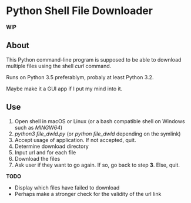 # Python Shell File Downloader

**WIP**

## About

This Python command-line program is supposed to be able to download multiple files using the shell *curl* command.

Runs on Python 3.5 preferablym, probaly at least Python 3.2.

Maybe make it a GUI app if I put my mind into it.

## Use
1. Open shell in macOS or Linux (or a bash compatible shell on Windows such as *MINGW64*)
2. *python3 file_dwld.py* (or *python file_dwld* depending on the symlink)
3. Accept usage of application. If not accepted, quit.
4. Determine download directory
5. Input url and for each file
6. Download the files
7. Ask user if they want to go again. If so, go back to step **3**. Else, quit.

**TODO**
- Display which files have failed to download
- Perhaps make a stronger check for the validity of the url link

